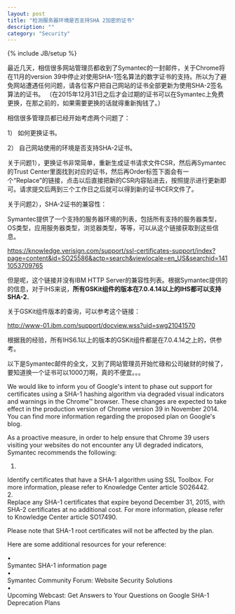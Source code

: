 ```yaml
---
layout: post
title: "检测服务器环境是否支持SHA 2加密的证书"
description: ""
category: "Security"
---
```

{% include JB/setup %}


最近几天，相信很多网站管理员都收到了Symantec的一封邮件，关于Chrome将在11月的version 39中停止对使用SHA-1签名算法的数字证书的支持。所以为了避免网站遭遇任何问题，请各位客户把自己网站的证书全部更新为使用SHA-2签名算法的证书。 （在2015年12月31日之后才会过期的证书可以在Symantec上免费更换，在那之前的，如果需要更换的话就得重新掏钱了。）


相信很多管理员都已经开始考虑两个问题了：

1） 如何更换证书。

2） 自己网站使用的环境是否支持SHA-2证书。

<!-- more -->

关于问题1），更换证书非常简单，重新生成证书请求文件CSR，然后再Symantec的Trust Center里面找到对应的证书，然后再Order标签下面会有一个“Replace”的链接，点击以后直接把新的CSR内容贴进去，按照提示进行更新即可。请求提交后两到三个工作日之后就可以得到新的证书CER文件了。

关于问题2），SHA-2证书的兼容性：

Symantec提供了一个支持的服务器环境的列表，包括所有支持的服务器类型，OS类型，应用服务器类型，浏览器类型，等等，可以从这个链接获取到这些信息。

https://knowledge.verisign.com/support/ssl-certificates-support/index?page=content&id=SO25586&actp=search&viewlocale=en_US&searchid=1411053709765

但是呢，这个链接并没有IBM HTTP Server的兼容性列表。根据Symantec提供的的信息，对于IHS来说，**所有GSKit组件的版本在7.0.4.14以上的IHS都可以支持SHA-2.**

关于GSKit组件版本的查询，可以参考这个链接：

<http://www-01.ibm.com/support/docview.wss?uid=swg21041570>

根据我的经验，所有IHS6.1以上的版本的GSKit组件都是在7.0.4.14之上的，供参考。

以下是Symantec邮件的全文，又到了网站管理员开始忙碌和公司破财的时候了，要知道换一个证书可以1000刀啊，真的不便宜。。。

We would like to inform you of Google's intent to phase out support for certificates using a SHA-1 hashing algorithm via degraded visual indicators and warnings in the Chrome™ browser. These changes are expected to take effect in the production version of Chrome version 39 in November 2014. You can find more information regarding the proposed plan on Google's blog.

As a proactive measure, in order to help ensure that Chrome 39 users visiting your websites do not encounter any UI degraded indicators, Symantec recommends the following:   


  
1.   
Identify certificates that have a SHA-1 algorithm using SSL Toolbox. For more information, please refer to Knowledge Center article SO26442.   
2.   
Replace any SHA-1 certificates that expire beyond December 31, 2015, with SHA-2 certificates at no additional cost. For more information, please refer to Knowledge Center article SO17490.

Please note that SHA-1 root certificates will not be affected by the plan.

Here are some additional resources for your reference:   


  
•   
Symantec SHA-1 information page   
•   
Symantec Community Forum: Website Security Solutions   
•   
Upcoming Webcast: Get Answers to Your Questions on Google SHA-1 Deprecation Plans
